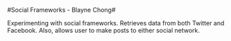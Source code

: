#Social Frameworks - Blayne Chong#

Experimenting with social frameworks. Retrieves data from both Twitter and Facebook. Also, allows user to make posts to either social network.